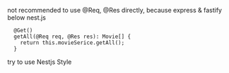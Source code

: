 not recommended to use @Req, @Res directly,
because express & fastify below nest.js

```
  @Get()
  getAll(@Req req, @Res res): Movie[] {
    return this.movieSerice.getAll();
  }
```

try to use Nestjs Style

